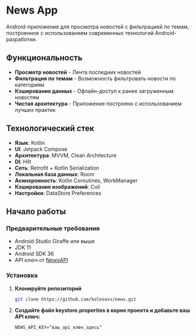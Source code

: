 # News App

Android-приложение для просмотра новостей с фильтрацией по темам, построенное с использованием современных технологий Android-разработки.

## Функциональность

- **Просмотр новостей** - Лента последних новостей
- **Фильтрация по темам** - Возможность фильтровать новости по категориям
- **Кэширование данных** - Офлайн-доступ к ранее загруженным новостям
- **Чистая архитектура** - Приложение построено с использованием лучших практик

## Технологический стек

- **Язык**: Kotlin
- **UI**: Jetpack Compose
- **Архитектура**: MVVM, Clean Architecture
- **DI**: Hilt
- **Сеть**: Retrofit + Kotlin Serialization
- **Локальная база данных**: Room
- **Асинхронность**: Kotlin Coroutines, WorkManager
- **Кэширование изображений**: Coil
- **Настройки**: DataStore Preferences


## Начало работы

### Предварительные требования

- Android Studio Giraffe или выше
- JDK 11
- Android SDK 36
- API ключ от [NewsAPI](https://newsapi.org/)

### Установка

1. **Клонируйте репозиторий**
   ```bash
   git clone https://github.com/kolesovv/news.git
2. **Создайте файл keystore.properties в корне проекта и добавьте ваш API ключ:**
   ```
   NEWS_API_KEY="ваш_api_ключ_здесь"
